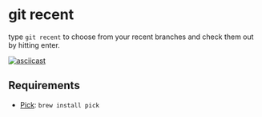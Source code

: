 # git recent

type `git recent` to choose from your recent branches and check them out by hitting enter.

[![asciicast](https://asciinema.org/a/8oyy0r6sapuhvs5hs63h08zw2.png)](https://asciinema.org/a/8oyy0r6sapuhvs5hs63h08zw2)

## Requirements

- [Pick](https://github.com/calleerlandsson/pick): `brew install pick`

